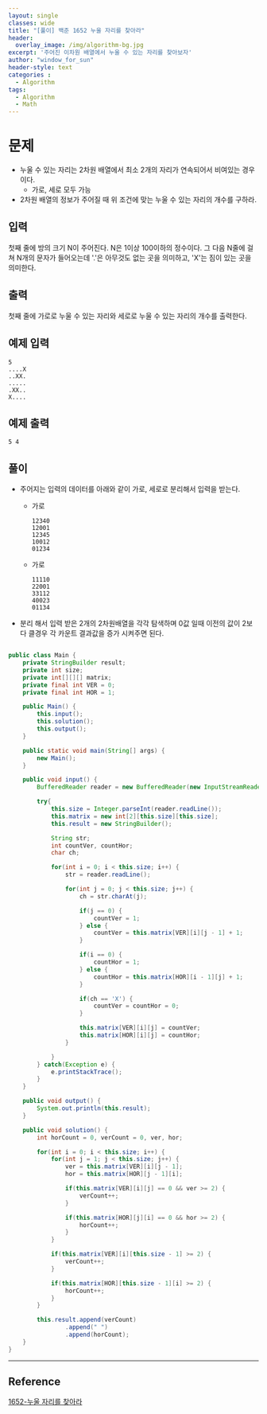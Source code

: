 ```yaml
--- 
layout: single
classes: wide
title: "[풀이] 백준 1652 누울 자리를 찾아라"
header:
  overlay_image: /img/algorithm-bg.jpg
excerpt: '주어진 이차원 배열에서 누울 수 있는 자리를 찾아보자'
author: "window_for_sun"
header-style: text
categories :
  - Algorithm
tags:
  - Algorithm
  - Math
---  
```


# 문제
- 누울 수 있는 자리는 2차원 배열에서 최소 2개의 자리가 연속되어서 비여있는 경우이다.
	- 가로, 세로 모두 가능
- 2차원 배열의 정보가 주어질 때 위 조건에 맞는 누울 수 있는 자리의 개수를 구하라.

## 입력
첫째 줄에 방의 크기 N이 주어진다. N은 1이상 100이하의 정수이다. 그 다음 N줄에 걸쳐 N개의 문자가 들어오는데 '.'은 아무것도 없는 곳을 의미하고, 'X'는 짐이 있는 곳을 의미한다.

## 출력
첫째 줄에 가로로 누울 수 있는 자리와 세로로 누울 수 있는 자리의 개수를 출력한다.

## 예제 입력

```
5
....X
..XX.
.....
.XX..
X....
```  

## 예제 출력

```
5 4
```  

## 풀이
- 주어지는 입력의 데이터를 아래와 같이 가로, 세로로 분리해서 입력을 받는다.
	- 가로
	
		```
		12340
		12001
		12345
		10012
		01234
		``` 
	
	- 가로
	
		```
		11110
		22001
		33112
		40023
		01134
		``` 

- 분리 해서 입력 받은 2개의 2차원배열을 각각 탐색하며 0값 일때 이전의 값이 2보다 클경우 각 카운트 결과값을 증가 시켜주면 된다.

```java

public class Main {
    private StringBuilder result;
    private int size;
    private int[][][] matrix;
    private final int VER = 0;
    private final int HOR = 1;

    public Main() {
        this.input();
        this.solution();
        this.output();
    }

    public static void main(String[] args) {
        new Main();
    }

    public void input() {
        BufferedReader reader = new BufferedReader(new InputStreamReader(System.in));

        try{
            this.size = Integer.parseInt(reader.readLine());
            this.matrix = new int[2][this.size][this.size];
            this.result = new StringBuilder();

            String str;
            int countVer, countHor;
            char ch;

            for(int i = 0; i < this.size; i++) {
                str = reader.readLine();

                for(int j = 0; j < this.size; j++) {
                    ch = str.charAt(j);

                    if(j == 0) {
                        countVer = 1;
                    } else {
                        countVer = this.matrix[VER][i][j - 1] + 1;
                    }

                    if(i == 0) {
                        countHor = 1;
                    } else {
                        countHor = this.matrix[HOR][i - 1][j] + 1;
                    }

                    if(ch == 'X') {
                        countVer = countHor = 0;
                    }

                    this.matrix[VER][i][j] = countVer;
                    this.matrix[HOR][i][j] = countHor;
                }

            }
        } catch(Exception e) {
            e.printStackTrace();
        }
    }

    public void output() {
        System.out.println(this.result);
    }

    public void solution() {
        int horCount = 0, verCount = 0, ver, hor;

        for(int i = 0; i < this.size; i++) {
            for(int j = 1; j < this.size; j++) {
                ver = this.matrix[VER][i][j - 1];
                hor = this.matrix[HOR][j - 1][i];

                if(this.matrix[VER][i][j] == 0 && ver >= 2) {
                    verCount++;
                }

                if(this.matrix[HOR][j][i] == 0 && hor >= 2) {
                    horCount++;
                }
            }

            if(this.matrix[VER][i][this.size - 1] >= 2) {
                verCount++;
            }

            if(this.matrix[HOR][this.size - 1][i] >= 2) {
                horCount++;
            }
        }

        this.result.append(verCount)
                .append(" ")
                .append(horCount);
    }
}
```  

---
## Reference
[1652-누울 자리를 찾아라](https://www.acmicpc.net/problem/1652)  
